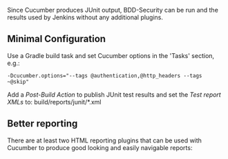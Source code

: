 Since Cucumber produces JUnit output, BDD-Security can be run and the results used by Jenkins without any additional plugins.

## Minimal Configuration
Use a Gradle build task and set Cucumber options in the 'Tasks' section, e.g.:

    -Dcucumber.options="--tags @authentication,@http_headers --tags ~@skip"

Add a _Post-Build Action_ to publish JUnit test results and set the _Test report XMLs_ to: build/reports/junit/*.xml 

## Better reporting
There are at least two HTML reporting plugins that can be used with Cucumber to produce good looking and easily navigable reports:
